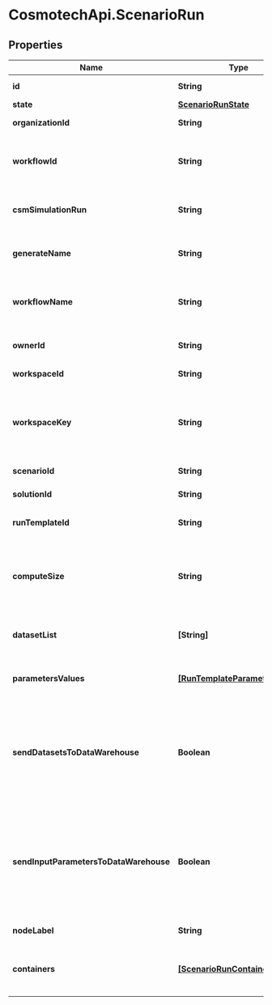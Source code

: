 # CosmotechApi.ScenarioRun

## Properties

Name | Type | Description | Notes
------------ | ------------- | ------------- | -------------
**id** | **String** | the ScenarioRun | [optional] [readonly] 
**state** | [**ScenarioRunState**](ScenarioRunState.md) |  | [optional] 
**organizationId** | **String** | the Organization id | [optional] 
**workflowId** | **String** | the Cosmo Tech compute cluster Argo Workflow Id to search | [optional] 
**csmSimulationRun** | **String** | the Cosmo Tech Simulation Run Id | [optional] [readonly] 
**generateName** | **String** | the base name for workflow name generation | [optional] 
**workflowName** | **String** | the Cosmo Tech compute cluster Argo Workflow Name | [optional] 
**ownerId** | **String** | the user id which own this scenariorun | [optional] [readonly] 
**workspaceId** | **String** | the Workspace Id | [optional] [readonly] 
**workspaceKey** | **String** | technical key for resource name convention and version grouping. Must be unique | [optional] [readonly] 
**scenarioId** | **String** | the Scenario Id | [optional] [readonly] 
**solutionId** | **String** | the Solution Id | [optional] [readonly] 
**runTemplateId** | **String** | the Solution Run Template id | [optional] [readonly] 
**computeSize** | **String** | the compute size needed for this Analysis. Standard sizes are basic and highcpu. Default is basic | [optional] [readonly] 
**datasetList** | **[String]** | the list of Dataset Id associated to this Analysis | [optional] [readonly] 
**parametersValues** | [**[RunTemplateParameterValue]**](RunTemplateParameterValue.md) | the list of Run Template parameters values | [optional] [readonly] 
**sendDatasetsToDataWarehouse** | **Boolean** | whether or not the Datasets values are send to the DataWarehouse prior to Simulation Run. If not set follow the Workspace setting | [optional] [readonly] 
**sendInputParametersToDataWarehouse** | **Boolean** | whether or not the input parameters values are send to the DataWarehouse prior to Simulation Run. If not set follow the Workspace setting | [optional] [readonly] 
**nodeLabel** | **String** | the node label request | [optional] [readonly] 
**containers** | [**[ScenarioRunContainer]**](ScenarioRunContainer.md) | the containers list. This information is not returned by the API. | [optional] 


